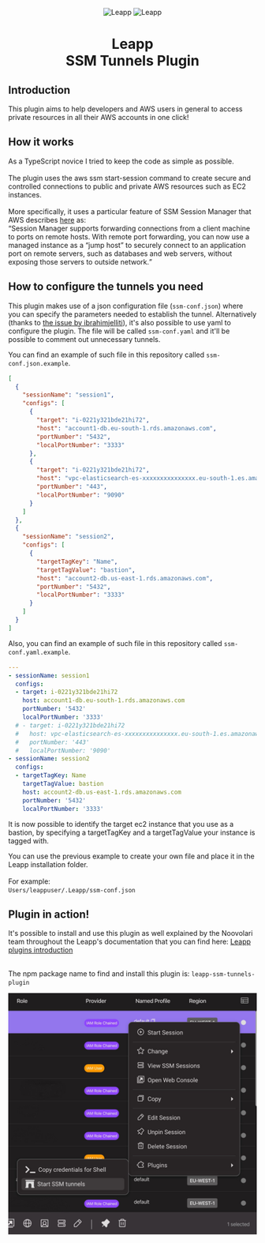 <p align="center">
  <img src="https://github.com/Noovolari/leapp/blob/master/.github/images/README-1.png#gh-dark-mode-only" alt="Leapp" height="150" />
    <img src="https://github.com/Noovolari/leapp/blob/master/.github/images/README-1-dark.png#gh-light-mode-only" alt="Leapp" height="150" />
</p>

<h1 align="center">Leapp<br>SSM Tunnels Plugin</h1>

<h2>Introduction</h2>
<p>This plugin aims to help developers and AWS users in general  to access private resources in all their AWS accounts in one click!</p>

<h2>How it works</h2>
As a TypeScript novice I tried to keep the code as simple as possible.<br><br>
The plugin uses the aws ssm start-session command to create secure and controlled connections to public and private AWS resources such as EC2 instances.
<br><br>
 More specifically, it uses a particular feature of SSM Session Manager that AWS describes <a href="https://aws.amazon.com/it/about-aws/whats-new/2022/05/aws-systems-manager-support-port-forwarding-remote-hosts-using-session-manager/">here</a> as:
 <br>
<q>Session Manager supports forwarding connections from a client machine to ports on remote hosts. With remote port forwarding, you can now use a managed instance as a “jump host” to securely connect to an application port on remote servers, such as databases and web servers, without exposing those servers to outside network.</q>

<h2>How to configure the tunnels you need</h2>

This plugin makes use of a json configuration file (`ssm-conf.json`) where you can specify the parameters needed to establish the tunnel. Alternatively (thanks to <a href="https://github.com/christian-calabrese/leapp-ssm-tunnels-plugin/issues/12">the issue by ibrahimjelliti</a>), it's also possible to use yaml to configure the plugin. The file will be called `ssm-conf.yaml` and it'll be possible to comment out unnecessary tunnels.

You can find an example of such file in this repository called `ssm-conf.json.example`.

```json
[
  {
    "sessionName": "session1",
    "configs": [
      {
        "target": "i-0221y321bde21hi72",
        "host": "account1-db.eu-south-1.rds.amazonaws.com",
        "portNumber": "5432",
        "localPortNumber": "3333"
      },
      {
        "target": "i-0221y321bde21hi72",
        "host": "vpc-elasticsearch-es-xxxxxxxxxxxxxxx.eu-south-1.es.amazonaws.com",
        "portNumber": "443",
        "localPortNumber": "9090"
      }
    ] 
  },
  {
    "sessionName": "session2",
    "configs": [
      {
        "targetTagKey": "Name",
        "targetTagValue": "bastion",
        "host": "account2-db.us-east-1.rds.amazonaws.com",
        "portNumber": "5432",
        "localPortNumber": "3333"
      }
    ] 
  }
]
```

Also, you can find an example of such file in this repository called `ssm-conf.yaml.example`.

```yaml
---
- sessionName: session1
  configs:
  - target: i-0221y321bde21hi72
    host: account1-db.eu-south-1.rds.amazonaws.com
    portNumber: '5432'
    localPortNumber: '3333'
  # - target: i-0221y321bde21hi72
  #   host: vpc-elasticsearch-es-xxxxxxxxxxxxxxx.eu-south-1.es.amazonaws.com
  #   portNumber: '443'
  #   localPortNumber: '9090'
- sessionName: session2
  configs:
  - targetTagKey: Name
    targetTagValue: bastion
    host: account2-db.us-east-1.rds.amazonaws.com
    portNumber: '5432'
    localPortNumber: '3333'
```
It is now possible to identify the target ec2 instance that you use as a bastion, by specifying a targetTagKey and a targetTagValue your instance is tagged with.

You can use the previous example to create your own file and place it in the Leapp installation folder.<br><br>
For example:<br>
`Users/leappuser/.Leapp/ssm-conf.json`

<h2>Plugin in action!</h2>
It's possible to install and use this plugin as well explained by the Noovolari team throughout the Leapp's documentation that you can find here:
<a href="https://docs.leapp.cloud/0.16.2/plugins/plugins-introduction/">Leapp plugins introduction</a><br><br>

The npm package name to find and install this plugin is: `leapp-ssm-tunnels-plugin`

<img src="how_to_use.jpg">